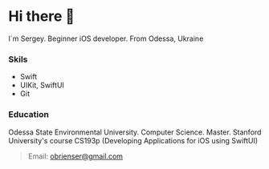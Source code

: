 # Hi there 👋
I`m Sergey. Beginner iOS developer. From Odessa, Ukraine

### Skils
* Swift
* UIKit, SwiftUI
* Git

### Education
Odessa State Environmental University. Computer Science. Master.
Stanford University's course CS193p (Developing Applications for iOS using SwiftUI)

>
>Email: obrienser@gmail.com
>
